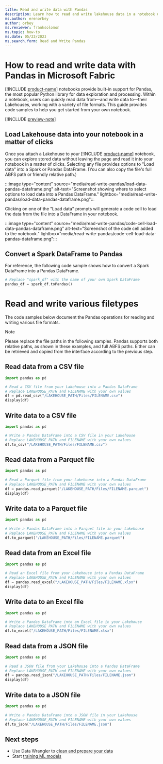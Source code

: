 ```yaml
---
title: Read and write data with Pandas
description: Learn how to read and write lakehouse data in a notebook using Pandas, a popular Python library for data exploration and processing.
ms.author: erenorbey
author: orbey
ms.reviewer: franksolomon
ms.topic: how-to
ms.date: 05/23/2023
ms.search.form: Read and Write Pandas
---
```


# How to read and write data with Pandas in Microsoft Fabric

[!INCLUDE [product-name](../includes/product-name.md)] notebooks provide built-in support for Pandas, the most popular Python library for data exploration and processing. Within a notebook, users can quickly read data from—and write data to—their Lakehouses, working with a variety of file formats. This guide provides code samples to help you get started from your own notebook.

[!INCLUDE [preview-note](../includes/preview-note.md)]

## Load Lakehouse data into your notebook in a matter of clicks

Once you attach a Lakehouse to your [!INCLUDE [product-name](../includes/product-name.md)] notebook, you can explore stored data without leaving the page and read it into your notebook in a matter of clicks. Selecting any file provides options to "Load data" into a Spark or Pandas DataFrame. (You can also copy the file's full ABFS path or friendly relative path.)

:::image type="content" source="media/read-write-pandas/load-data-pandas-dataframe.png" alt-text="Screenshot showing where to select options to load data into a Pandas DataFrame." lightbox="media/read-write-pandas/load-data-pandas-dataframe.png":::

Clicking on one of the "Load data" prompts will generate a code cell to load the data from the file into a DataFrame in your notebook.

:::image type="content" source="media/read-write-pandas/code-cell-load-data-pandas-dataframe.png" alt-text="Screenshot of the code cell added to the notebook." lightbox="media/read-write-pandas/code-cell-load-data-pandas-dataframe.png":::

## Convert a Spark DataFrame to Pandas

For reference, the following code sample shows how to convert a Spark DataFrame into a Pandas DataFrame.

```Python
# Replace "spark_df" with the name of your own Spark DataFrame
pandas_df = spark_df.toPandas() 
```

# Read and write various filetypes

The code samples below document the Pandas operations for reading and writing various file formats.

> [!NOTE]
> Please replace the file paths in the following samples. Pandas supports both relative paths, as shown in these examples, and full ABFS paths. Either can be retrieved and copied from the interface according to the previous step.

## Read data from a CSV file

```Python
import pandas as pd

# Read a CSV file from your Lakehouse into a Pandas DataFrame
# Replace LAKEHOUSE_PATH and FILENAME with your own values
df = pd.read_csv("/LAKEHOUSE_PATH/Files/FILENAME.csv")
display(df)
```

## Write data to a CSV file

```Python
import pandas as pd 

# Write a Pandas DataFrame into a CSV file in your Lakehouse
# Replace LAKEHOUSE_PATH and FILENAME with your own values
df.to_csv("/LAKEHOUSE_PATH/Files/FILENAME.csv") 
```

## Read data from a Parquet file

```Python
import pandas as pd 
 
# Read a Parquet file from your Lakehouse into a Pandas DataFrame
# Replace LAKEHOUSE_PATH and FILENAME with your own values
df = pandas.read_parquet("/LAKEHOUSE_PATH/Files/FILENAME.parquet") 
display(df)
```

## Write data to a Parquet file

```Python
import pandas as pd 
 
# Write a Pandas DataFrame into a Parquet file in your Lakehouse
# Replace LAKEHOUSE_PATH and FILENAME with your own values
df.to_parquet("/LAKEHOUSE_PATH/Files/FILENAME.parquet") 
```

## Read data from an Excel file

```Python
import pandas as pd 
 
# Read an Excel file from your Lakehouse into a Pandas DataFrame
# Replace LAKEHOUSE_PATH and FILENAME with your own values
df = pandas.read_excel("/LAKEHOUSE_PATH/Files/FILENAME.xlsx") 
display(df) 
```

## Write data to an Excel file

```Python
import pandas as pd 

# Write a Pandas DataFrame into an Excel file in your Lakehouse
# Replace LAKEHOUSE_PATH and FILENAME with your own values
df.to_excel("/LAKEHOUSE_PATH/Files/FILENAME.xlsx") 
```

## Read data from a JSON file

```Python
import pandas as pd 
 
# Read a JSON file from your Lakehouse into a Pandas DataFrame
# Replace LAKEHOUSE_PATH and FILENAME with your own values
df = pandas.read_json("/LAKEHOUSE_PATH/Files/FILENAME.json") 
display(df) 
```

## Write data to a JSON file

```Python
import pandas as pd 
 
# Write a Pandas DataFrame into a JSON file in your Lakehouse
# Replace LAKEHOUSE_PATH and FILENAME with your own values
df.to_json("/LAKEHOUSE_PATH/Files/FILENAME.json") 
```

## Next steps

- Use Data Wrangler to [clean and prepare your data](data-wrangler.md)
- Start [training ML models](./model-training/model-training-overview.md)